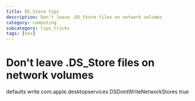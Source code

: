 ```yaml
---
title: DS_Store tips
description: Don't leave .DS_Store files on network volumes
category: computing
subcategory: tips_tricks
tags: [osx]
---
```


# Don't leave .DS_Store files on network volumes
defaults write com.apple.desktopservices DSDontWriteNetworkStores true
